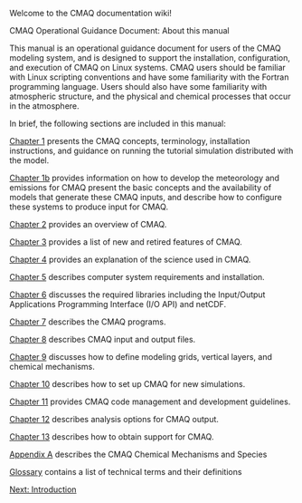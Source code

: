 Welcome to the CMAQ documentation wiki!

CMAQ Operational Guidance Document: About this manual

This manual is an operational guidance document for users of the CMAQ modeling system, and is designed to support the installation, configuration, and execution of CMAQ on Linux systems. CMAQ users should be familiar with Linux scripting conventions and have some familiarity with the Fortran programming language. Users should also have some familiarity with atmospheric structure, and the physical and chemical processes that occur in the atmosphere.

In brief, the following sections are included in this manual:

[Chapter 1](CMAQ_OGD_ch01_intro.md) presents the CMAQ concepts, terminology, installation instructions, and guidance on running the tutorial simulation distributed with the model.

[Chapter 1b](unknown) provides information on how to develop the meteorology and emissions for CMAQ present the basic concepts and the availability of models that generate these CMAQ inputs, and describe how to configure these systems to produce input for CMAQ.

[Chapter 2](CMAQ_OGD_ch02_overview.md) provides an overview of CMAQ.

[Chapter 3](CMAQ_OGD_ch03_features.md) provides a list of new and retired features of CMAQ.

[Chapter 4](CMAQ_OGD_ch04_science.md) provides an explanation of the science used in CMAQ.

[Chapter 5](CMAQ_OGD_ch05_sys_req.md) describes computer system requirements and installation.

[Chapter 6](CMAQ_OGD_ch06_req_lib.md) discusses the required libraries including the Input/Output Applications Programming Interface (I/O API) and netCDF.

[Chapter 7](CMAQ_OGD_ch07_programs_libraries.md) describes the CMAQ programs. 

[Chapter 8](CMAQ_OGD_ch08_input_files.md) describes CMAQ input and output files.

[Chapter 9](CMAQ_OGD_ch09_grid_defn.md) discusses how to define modeling grids, vertical layers, and chemical mechanisms.

[Chapter 10](CMAQ_OGD_ch10_new_simulation.md) describes how to set up CMAQ for new simulations.

[Chapter 11](CMAQ_OGD_ch11_code_management.md) provides CMAQ code management and development guidelines.

[Chapter 12](CMAQ_OGD_ch12_analysis_tools.md) describes analysis options for CMAQ output.

[Chapter 13](CMAQ_OGD_ch13_support.md) describes how to obtain support for CMAQ.

[Appendix A](CMAQ_OGD_ch14_appendix.md) describes the CMAQ Chemical Mechanisms and Species

[Glossary](CMAQ_OGD_ch15_glossary.md) contains a list of technical terms and their definitions

[Next: Introduction](CMAQ_OGD_intro.md)
